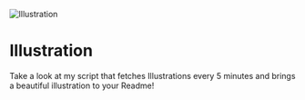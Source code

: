 ![Illustration](https://i.redd.it/ai4e6erqhkqb1.jpg?width=100&height=100)

# Illustration
Take a look at my script that fetches Illustrations every 5 minutes and brings a beautiful illustration to your Readme!